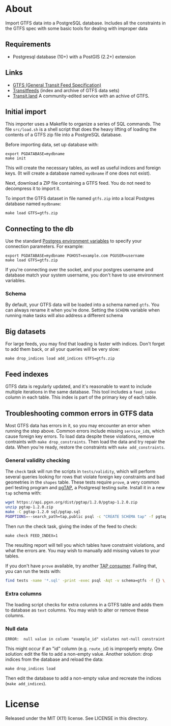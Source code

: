 # About

Import GTFS data into a PostgreSQL database. Includes all the constraints in the GTFS spec with some basic tools for dealing with improper data

## Requirements

* Postgresql database (10+) with a PostGIS (2.2+) extension

## Links

* [GTFS (General Transit Feed Specification)](https://gtfs.org/reference/static)
* [Transitfeeds](http://transitfeeds.com) (index and archive of GTFS data sets)
* [Transit.land](http://transit.land) A community-edited service with an achive of GTFS.

## Initial import

This importer uses a Makefile to organize a series of SQL commands. The file `src/load.sh` is a shell script that does the heavy lifting of loading the contents of a GTFS zip file into a PostgreSQL database.

Before importing data, set up database with:
```
export PGDATABASE=mydbname
make init
```
This will create the necessary tables, as well as useful indices and foreign keys. (It will create a database named `mydbname` if one does not exist).

Next, download a ZIP file containing a GTFS feed. You do not need to decompress it to import it.

To import the GTFS dataset in file named `gtfs.zip` into a local Postgres database named `mydbname`:
````
make load GTFS=gtfs.zip
````

## Connecting to the db

Use the standard [Postgres environment variables](https://www.postgresql.org/docs/current/static/libpq-envars.html) to specify your connection parameters. For example:
````
export PGDATABASE=mydbname PGHOST=example.com PGUSER=username
make load GTFS=gtfs.zip
````

If you're connecting over the socket, and your postgres username and database match your system username, you don't have to use environment variables.

### Schema

By default, your GTFS data will be loaded into a schema named `gtfs`. You can always rename it when you're done. Setting the `SCHEMA` variable when running make tasks will also address a different schema

## Big datasets

For large feeds, you may find that loading is faster with indices. Don't forget to add them back, or all your queries will be very slow:
````
make drop_indices load add_indices GTFS=gtfs.zip
````

## Feed indexes

GTFS data is regularly updated, and it's reasonable to want to include multiple iterations in the same database. This tool includes a `feed_index` column in each table. This index is part of the primary key of each table.

## Troubleshooting common errors in GTFS data

Most GTFS data has errors in it, so you may encounter an error when running the step above.
Common errors include missing `service_id`s, which cause foreign key errors. To load data despite these violations, remove contraints with `make drop_constraints`. Then load the data and try repair the data. When you're ready, restore the constraints with `make add_constraints`.

### General validity checking

The `check` task will run the scripts in `tests/validity`, which will perform several queries looking for rows that violate foreign key constraints and bad geometries in the `shapes` table. These tests require `prove`, a very common perl testing program and [pgTAP](https://pgtap.org), a Postgresql testing suite. Install it in a new `tap` schema with:
```bash
wget https://api.pgxn.org/dist/pgtap/1.2.0/pgtap-1.2.0.zip
unzip pgtap-1.2.0.zip
make -C pgtap-1.2.0 sql/pgtap.sql
PGOPTIONS=--search_path=tap,public psql -c "CREATE SCHEMA tap" -f pgtap-1.2.0/sql/pgtap.sql
```
Then run the check task, giving the index of the feed to check:
```
make check FEED_INDEX=1
```

The resulting report will tell you which tables have constraint violations, and what the errors are. You may wish to manually add missing values to your tables.

If you don't have `prove` available, try another [TAP consumer](http://testanything.org/consumers.html). Failing that, you can run the tests with:
```bash
find tests -name '*.sql' -print -exec psql -Aqt -v schema=gtfs -f {} \;
```

### Extra columns

The loading script checks for extra columns in a GTFS table and adds them to database as `text` columns. You may wish to alter or remove these columns.

### Null data
```
ERROR:  null value in column "example_id" violates not-null constraint
```
This might occur if an "id" column (e.g. `route_id`) is improperly empty. One solution: edit the file to add a non-empty value.
Another solution: drop indices from the database and reload the data:
```
make drop_indices load
```
Then edit the database to add a non-empty value and recreate the indices (`make add_indices`).

# License
Released under the MIT (X11) license. See LICENSE in this directory.
